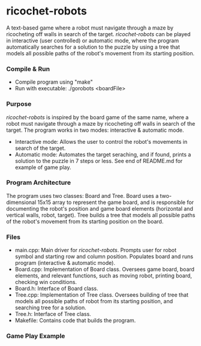 # ricochet-robots
A text-based game where a robot must navigate through a maze by ricocheting off walls in search of the target. *ricochet-robots* can be played in interactive (user controlled) or automatic mode, where the program automatically searches for a solution to the puzzle by using a tree that models all possible paths of the robot's movement from its starting position.

### Compile & Run
* Compile program using "make"
* Run with executable: ./gorobots \<boardFile\>

### Purpose
*ricochet-robots* is inspired by the board game of the same name, where a robot must navigate through a maze by ricocheting off walls in search of the target. The program works in two modes: interactive & automatic mode.
* Interactive mode: Allows the user to control the robot's movements in search of the target.
* Automatic mode: Automates the target seraching, and if found, prints a solution to the puzzle in 7 steps or less.
See end of README.md for example of game play.

### Program Architecture
The program uses two classes: Board and Tree. Board uses a two-dimensional 15x15 array to represent the game board, and is responsible for documenting the robot's position and game board elements (horizontal and vertical walls, robot, target). Tree builds a tree that models all possible paths of the robot's movement from its starting position on the board.

### Files
* main.cpp: Main driver for *ricochet-robots*. Prompts user for robot symbol and starting row and column position. Populates board and runs program (interactive & automatic mode).
* Board.cpp: Implementation of Board class. Oversees game board, board elements, and relevant functions, such as moving robot, printing board, checking win conditions.
* Board.h: Interface of Board class.
* Tree.cpp: Implementation of Tree class. Oversees building of tree that models all possible paths of robot from its starting position, and searching tree for a solution.
* Tree.h: Interface of Tree class.
* Makefile: Contains code that builds the program.

### Game Play Example

